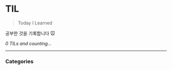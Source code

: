 # TIL
> Today I Learned

공부한 것을 기록합니다 🐭


_0 TILs and counting..._

---

### Categories


[1]: https://simonwillison.net/2020/Apr/20/self-rewriting-readme/
[2]: https://github.com/jbranchaud/til

